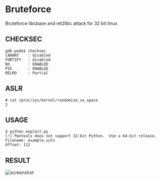 # Bruteforce 
Bruteforce libcbase and ret2libc attack for 32 bit linux 

## CHECKSEC
```
gdb-peda$ checksec
CANARY    : disabled
FORTIFY   : disabled
NX        : ENABLED
PIE       : ENABLED
RELRO     : Partial
```
## ASLR
```
# cat /proc/sys/kernel/randomize_va_space
2
```
## USAGE
```
$ python exploit.py 
[!] Pwntools does not support 32-bit Python.  Use a 64-bit release.
Filename: example_vuln
Offset: 112
```
## RESULT
![screenshot](https://user-images.githubusercontent.com/16120472/31750800-e64a0876-b48a-11e7-9d51-9b46596335e8.png)
